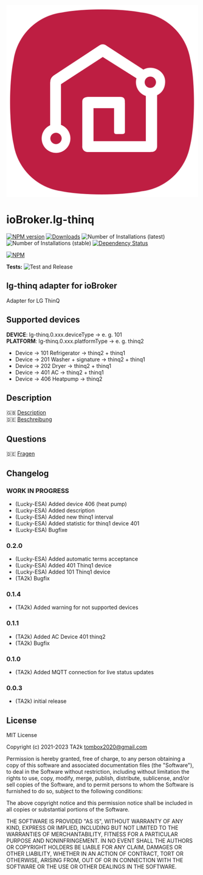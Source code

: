 ![Logo](admin/lg-thinq.png)

# ioBroker.lg-thinq

[![NPM version](https://img.shields.io/npm/v/iobroker.lg-thinq.svg)](https://www.npmjs.com/package/iobroker.lg-thinq)
[![Downloads](https://img.shields.io/npm/dm/iobroker.lg-thinq.svg)](https://www.npmjs.com/package/iobroker.lg-thinq)
![Number of Installations (latest)](https://iobroker.live/badges/lg-thinq-installed.svg)
![Number of Installations (stable)](https://iobroker.live/badges/lg-thinq-stable.svg)
[![Dependency Status](https://img.shields.io/david/TA2k/iobroker.lg-thinq.svg)](https://david-dm.org/TA2k/iobroker.lg-thinq)

[![NPM](https://nodei.co/npm/iobroker.lg-thinq.png?downloads=true)](https://nodei.co/npm/iobroker.lg-thinq/)

**Tests:** ![Test and Release](https://github.com/TA2k/ioBroker.lg-thinq/workflows/Test%20and%20Release/badge.svg)

## lg-thinq adapter for ioBroker

Adapter for LG ThinQ

## Supported devices

**DEVICE**: lg-thinq.0.xxx.deviceType -> e. g. 101</br>
**PLATFORM**: lg-thinq.0.xxx.platformType -> e. g. thinq2

* Device -> 101 Refrigerator -> thinq2 + thinq1
* Device -> 201 Washer + signature -> thinq2 + thinq1
* Device -> 202 Dryer -> thinq2 + thinq1
* Device -> 401 AC -> thinq2 + thinq1
* Device -> 406 Heatpump -> thinq2

## Description

🇬🇧 [Description](/docs/en/README.md)</br>
🇩🇪 [Beschreibung](/docs/de/README.md)

## Questions

🇩🇪 [Fragen](https://forum.iobroker.net/topic/46498/test-adapter-lg-thinq-v0-0-1)

<!--
    Placeholder for the next version (at the beginning of the line):
    ### **WORK IN PROGRESS**
-->

## Changelog
### **WORK IN PROGRESS**

-   (Lucky-ESA) Added device 406 (heat pump)
-   (Lucky-ESA) Added description
-   (Lucky-ESA) Added new thinq1 interval
-   (Lucky-ESA) Added statistic for thinq1 device 401
-   (Lucky-ESA) Bugfixe

### 0.2.0

-   (Lucky-ESA) Added automatic terms acceptance
-   (Lucky-ESA) Added 401 Thinq1 device
-   (Lucky-ESA) Added 101 Thinq1 device
-   (TA2k) Bugfix

### 0.1.4

-   (TA2k) Added warning for not supported devices

### 0.1.1

-   (TA2k) Added AC Device 401 thinq2
-   (TA2k) Bugfix

### 0.1.0

-   (TA2k) Added MQTT connection for live status updates

### 0.0.3

-   (TA2k) initial release

## License

MIT License

Copyright (c) 2021-2023 TA2k <tombox2020@gmail.com>

Permission is hereby granted, free of charge, to any person obtaining a copy
of this software and associated documentation files (the "Software"), to deal
in the Software without restriction, including without limitation the rights
to use, copy, modify, merge, publish, distribute, sublicense, and/or sell
copies of the Software, and to permit persons to whom the Software is
furnished to do so, subject to the following conditions:

The above copyright notice and this permission notice shall be included in all
copies or substantial portions of the Software.

THE SOFTWARE IS PROVIDED "AS IS", WITHOUT WARRANTY OF ANY KIND, EXPRESS OR
IMPLIED, INCLUDING BUT NOT LIMITED TO THE WARRANTIES OF MERCHANTABILITY,
FITNESS FOR A PARTICULAR PURPOSE AND NONINFRINGEMENT. IN NO EVENT SHALL THE
AUTHORS OR COPYRIGHT HOLDERS BE LIABLE FOR ANY CLAIM, DAMAGES OR OTHER
LIABILITY, WHETHER IN AN ACTION OF CONTRACT, TORT OR OTHERWISE, ARISING FROM,
OUT OF OR IN CONNECTION WITH THE SOFTWARE OR THE USE OR OTHER DEALINGS IN THE
SOFTWARE.
